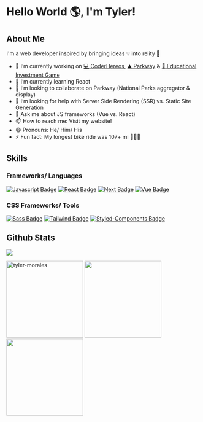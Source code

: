 # Hello World 🌎, I'm Tyler!

## About Me
I'm a web developer inspired by bringing ideas 💡 into relity 🚀

- 🔭 I’m currently working on [💻 CoderHereos](https://github.com/CoderHeroes/codeyourdreams-frontend), [⛰ Parkway](https://github.com/tyler-morales/NationalParkWebApp) & [💸 Educational Investment Game](https://github.com/The-Design-Lab/EAC-game)
- 🌱 I’m currently learning React
- 👯 I’m looking to collaborate on Parkway (National Parks aggregator & display)
- 🤔 I’m looking for help with Server Side Rendering (SSR) vs. Static Site Generation
- 💬 Ask me about JS frameworks (Vue vs. React)
- 📫 How to reach me: Visit my website!
- 😄 Pronouns: He/ Him/ His
- ⚡ Fun fact: My longest bike ride was 107+ mi 🚴🏻‍♂️


## Skills
### Frameworks/ Languages
[![Javascript Badge](https://img.shields.io/badge/-Javascript-F0DB4F?style=for-the-badge&labelColor=black&logo=javascript&logoColor=F0DB4F)](#)
[![React Badge](https://img.shields.io/badge/-React-61DAFB?style=for-the-badge&labelColor=black&logo=react&logoColor=61DAFB)](#)
[![Next Badge](https://img.shields.io/badge/-Next-white?style=for-the-badge&labelColor=black&logo=next.js&logoColor=white)](#)
[![Vue Badge](https://img.shields.io/badge/-Vue-4FC08D?style=for-the-badge&labelColor=black&logo=vue.js&logoColor=4FC08D)](#)

### CSS Frameworks/ Tools
[![Sass Badge](https://img.shields.io/badge/-sass-CC6699?style=for-the-badge&labelColor=black&logo=sass&logoColor=CC6699)](#)
[![Tailwind Badge](https://img.shields.io/badge/-tailwind-38B2AC?style=for-the-badge&labelColor=black&logo=tailwind.css&logoColor=38B2AC)](#)
[![Styled-Components Badge](https://img.shields.io/badge/-styledcomponents-DB7093?style=for-the-badge&labelColor=black&logo=styled-components&logoColor=#DB7093)](#)


## Github Stats
![](https://komarev.com/ghpvc/?username=tyler-morales&style=flat-square&label=Visitors)

<div>
<img src="https://github-readme-streak-stats.herokuapp.com/?user=tyler-morales&theme=blueberry" alt="tyler-morales" height="200px"/>
<img src="https://github-readme-stats.vercel.app/api?username=tyler-morales&count_private=true&show_icons=true&theme=blueberry" height="200px"/>
<img src="https://github-readme-stats.vercel.app/api/top-langs/?username=tyler-morales&show_icons=true&layout=compact&cache_seconds=1800&langs_count=8&theme=blueberry&count_private=true&show_icons=true" height="200px"/>
</div>

<!--
**tyler-morales/tyler-morales** is a ✨ _special_ ✨ repository because its `README.md` (this file) appears on your GitHub profile.

Here are some ideas to get you started:

- 🔭 I’m currently working on ...
- 🌱 I’m currently learning ...
- 👯 I’m looking to collaborate on ...
- 🤔 I’m looking for help with ...
- 💬 Ask me about ...
- 📫 How to reach me: ...
- 😄 Pronouns: ...
- ⚡ Fun fact: ...
-->
